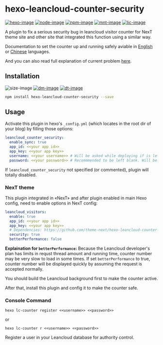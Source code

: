 [hexo-image]: https://img.shields.io/badge/hexo-%3E%3D%203.0-blue.svg
[node-image]: https://img.shields.io/node/v/hexo-leancloud-counter-security.svg
[size-image]: https://img.shields.io/github/size/theme-next/hexo-leancloud-counter-security/index.js.svg
[mnt-image]: https://img.shields.io/maintenance/yes/2018.svg
[npm-image]: https://img.shields.io/npm/v/hexo-leancloud-counter-security.svg
[dm-image]: https://img.shields.io/npm/dm/hexo-leancloud-counter-security.svg
[dt-image]: https://img.shields.io/npm/dt/hexo-leancloud-counter-security.svg
[lic-image]: https://img.shields.io/npm/l/hexo-leancloud-counter-security.svg

[hexo-url]: https://hexo.io
[node-url]: https://nodejs.org/en/download/releases
[npm-url]: https://www.npmjs.com/package/hexo-leancloud-counter-security


# hexo-leancloud-counter-security
[![hexo-image]][hexo-url]
[![node-image]][node-url]
[![npm-image]][npm-url]
[![mnt-image]](../../commits/master)
[![lic-image]](LICENSE)

A plugin to fix a serious security bug in leancloud visitor counter for NexT theme site and other site that integrated this function using a similar way.

Documentation to set the counter up and running safely aviable in [English](https://github.com/theme-next/hexo-theme-next/blob/master/docs/LEANCLOUD-COUNTER-SECURITY.md) or [Chinese](https://github.com/theme-next/hexo-theme-next/blob/master/docs/zh-CN/LEANCLOUD-COUNTER-SECURITY.md) languages.

And you can also read full explanation of current problem [here](https://leaferx.online/2018/02/11/lc-security/).

## Installation
![size-image]
[![dm-image]][npm-url]
[![dt-image]][npm-url]

```bash
npm install hexo-leancloud-counter-security --save
```

## Usage
Activate this plugin in hexo's `_config.yml` (which locates in the root dir of your blog) by filling those options:
```yml
leancloud_counter_security:
  enable_sync: true
  app_id: <<your app id>>
  app_key: <<your app key>>
  username: <<your username>> # Will be asked while deploying if is left blank
  password: <<your password>> # Recommmended to be left blank. Will be asked while deploying if is left blank
```
If `leancloud_counter_security` not specified (or commented), plugin will totally disabled.

### NexT theme
This plugin integrated in «NexT» and after plugin enabled in main Hexo config, need to enable options in NexT config:
```yml
leancloud_visitors:
  enable: true
  app_id: <<your app id>>
  app_key: <<your app key>>
  # Dependencies: https://github.com/theme-next/hexo-leancloud-counter-security
  security: true
  betterPerformance: false
```

**Explaination for `betterPerformance`:**
Because the Leancloud developer's plan has limits in requst thread amount and running time, counter number may be very slow to load in some times. If set `betterPerformance` to true, counter number will be displayed quickly by assuming the request is accepted normally.

You should build the Leancloud background first to make the counter active.

After that, install this plugin and config it to make the counter safe.

### Console Command
```
hexo lc-counter register <<username>> <<password>>
```
or
```
hexo lc-counter r <<username>> <<password>>
```
Register a user in your Leancloud database for authority control.
